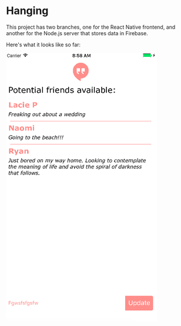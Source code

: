 # Hanging

This project has two branches, one for the React Native frontend, and another for the Node.js server that stores data in Firebase.

Here's what it looks like so far:

![Screenshot](https://github.com/alvinwong12/Hanging/raw/master/ScreenShot.png)


